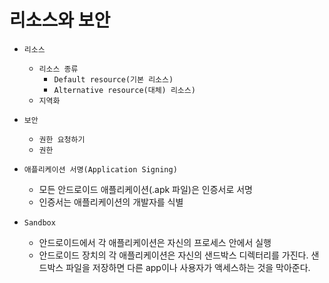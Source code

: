 # 리소스와 보안

- `리소스`
    - `리소스 종류`
        - `Default resource(기본 리소스)`
        - `Alternative resource(대체) 리소스)`
    - `지역화`
- `보안`
    - `권한 요청하기`
    - `권한`



- `애플리케이션 서명(Application Signing)`
    - 모든 안드로이드 애플리케이션(.apk 파일)은 인증서로 서명
    - 인증서는 애플리케이션의 개발자를 식별

- `Sandbox`
    - 안드로이드에서 각 애플리케이션은 자신의 프로세스 안에서 실행
    - 안드로이드 장치의 각 애플리케이션은 자신의 샌드박스 디렉터리를 가진다. 샌드박스 파일을 저장하면 다른 app이나 사용자가 액세스하는 것을 막아준다.